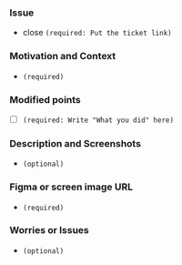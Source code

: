 ### Issue

- close `(required: Put the ticket link)`

### Motivation and Context

- `(required)`

### Modified points

- [ ] `(required: Write "What you did" here)`

### Description and Screenshots

- `(optional)`

### Figma or screen image URL

- `(required)`

### Worries or Issues

- `(optional)`